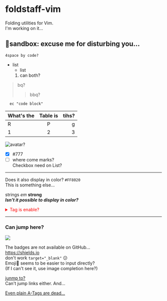 # foldstaff-vim

Folding utilities for Vim.  
I'm working on it...  


## 💎sandbox: excuse me for disturbing you...

    4space by code?

+ list
  - list
  1. can both?

> bq?
> > bbq?

```vim
  ec "code block"
```

  |What's the |Table is|tihs?|
  |:--|:-:|--:|
  |R|P|g|
  |1|2|3|

![avatar?](https://avatars.githubusercontent.com/u/97036597?s=80&v=80)

- [x] #777
- [ ] where come marks?  
  Checkbox need on List?

----


Does it also display in color? `#FF8020`  
This is something else...  

strings  *em* **strong**  
***Isn't it possible to display in color?***

<details style='color:red'>
    <summary>Tag is enable?</summary>
    Hidden messages.<br>
    The markdown doesn't work in tags.<br><br>
    Is it possible that <kbd style='color:red;font-size:3em'>style</kbd> are also enabled too?<br>
    So tags work, but <code fg="#ff0000">attributes</code> don't...<br><br>
</details>

****

### Can jump here?

![](https://via.placeholder.com/480x60.png/e20/021?text=There+have+to+go+this+far+to+color+it...)  

The badges are not available on GitHub...  
<a target="_blank" href="https://shields.io">https://shields.io</a>  
don't work `target="_blank"` :confused:  
Emoji🍣 seems to be easier to input directly?  
(If I can't see it, use image completion here?)  

[junmp to?](#user-content-can-jump-here)  
Can't jump links either. And...  

<a href="#user-content-can-jump-here">Even plain A-Tags are dead...</a>  

